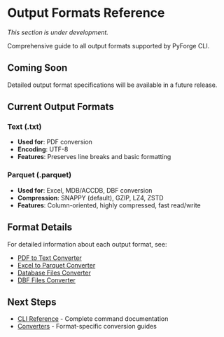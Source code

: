 # Output Formats Reference

*This section is under development.*

Comprehensive guide to all output formats supported by PyForge CLI.

## Coming Soon

Detailed output format specifications will be available in a future release.

## Current Output Formats

### Text (.txt)
- **Used for**: PDF conversion
- **Encoding**: UTF-8
- **Features**: Preserves line breaks and basic formatting

### Parquet (.parquet)
- **Used for**: Excel, MDB/ACCDB, DBF conversion
- **Compression**: SNAPPY (default), GZIP, LZ4, ZSTD
- **Features**: Column-oriented, highly compressed, fast read/write

## Format Details

For detailed information about each output format, see:

- [PDF to Text Converter](../converters/pdf-to-text.md)
- [Excel to Parquet Converter](../converters/excel-to-parquet.md)
- [Database Files Converter](../converters/database-files.md)
- [DBF Files Converter](../converters/dbf-files.md)

## Next Steps

- [CLI Reference](cli-reference.md) - Complete command documentation
- [Converters](../converters/index.md) - Format-specific conversion guides
